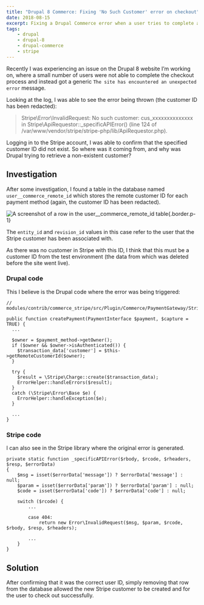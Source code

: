 ```yaml
---
title: "Drupal 8 Commerce: Fixing 'No Such Customer' error on checkout"
date: 2018-08-15
excerpt: Fixing a Drupal Commerce error when a user tries to complete a checkout.
tags:
    - drupal
    - drupal-8
    - drupal-commerce
    - stripe
---
```

Recently I was experiencing an issue on the Drupal 8 website I’m working on, where a small number of users were not able to complete the checkout process and instead got a generic `The site has encountered an unexpected error` message.

Looking at the log, I was able to see the error being thrown (the customer ID has been redacted):

> Stripe\Error\InvalidRequest: No such customer: cus_xxxxxxxxxxxxxx in Stripe\ApiRequestor::_specificAPIError() (line 124 of /var/www/vendor/stripe/stripe-php/lib/ApiRequestor.php).

Logging in to the Stripe account, I was able to confirm that the specified customer ID did not exist. So where was it coming from, and why was Drupal trying to retrieve a non-existent customer?

## Investigation

After some investigation, I found a table in the database named `user__commerce_remote_id` which stores the remote customer ID for each payment method (again, the customer ID has been redacted).

![A screenshot of a row in the user__commerce_remote_id table](/images/blog/commerce-stripe-error/remote-id-table.png){.border.p-1}

The `entity_id` and `revision_id` values in this case refer to the user that the Stripe customer has been associated with.

As there was no customer in Stripe with this ID, I think that this must be a customer ID from the test environment (the data from which was deleted before the site went live).

### Drupal code

This I believe is the Drupal code where the error was being triggered:

```language-php
// modules/contrib/commerce_stripe/src/Plugin/Commerce/PaymentGateway/Stripe.php

public function createPayment(PaymentInterface $payment, $capture = TRUE) {
  ...

  $owner = $payment_method->getOwner();
  if ($owner && $owner->isAuthenticated()) {
    $transaction_data['customer'] = $this->getRemoteCustomerId($owner);
  }

  try {
    $result = \Stripe\Charge::create($transaction_data);
    ErrorHelper::handleErrors($result);
  }
  catch (\Stripe\Error\Base $e) {
    ErrorHelper::handleException($e);
  }

  ...
}
```

### Stripe code

I can also see in the Stripe library where the original error is generated.

```language-php
private static function _specificAPIError($rbody, $rcode, $rheaders, $resp, $errorData)
{
    $msg = isset($errorData['message']) ? $errorData['message'] : null;
    $param = isset($errorData['param']) ? $errorData['param'] : null;
    $code = isset($errorData['code']) ? $errorData['code'] : null;

    switch ($rcode) {
        ...

        case 404:
            return new Error\InvalidRequest($msg, $param, $rcode, $rbody, $resp, $rheaders);

        ...
    }
}
```

## Solution

After confirming that it was the correct user ID, simply removing that row from the database allowed the new Stripe customer to be created and for the user to check out successfully.
